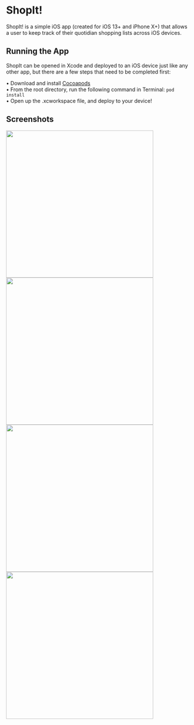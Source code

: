 # ShopIt!

ShopIt! is a simple iOS app (created for iOS 13+ and iPhone X+) that allows a user to keep track of their quotidian shopping lists across iOS devices.

## Running the App

ShopIt can be opened in Xcode and deployed to an iOS device just like any other app, but there are a few steps that need to be completed first:

• Download and install [Cocoapods](http://cocoapods.org/)  
• From the root directory, run the following command in Terminal: `pod install`  
• Open up the .xcworkspace file, and deploy to your device!

## Screenshots

<img src="Screenshots/login.png" width="400"> <img src="Screenshots/lists.png" width="400">
<img src="Screenshots/sunday_list.png" width="400"> <img src="Screenshots/account.png" width="400">
